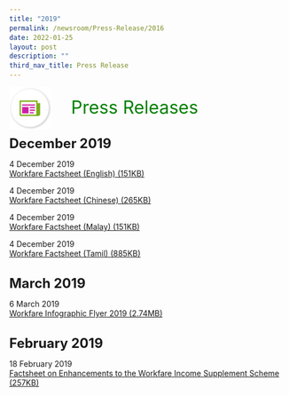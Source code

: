 ```yaml
---
title: "2019"
permalink: /newsroom/Press-Release/2016
date: 2022-01-25
layout: post
description: ""
third_nav_title: Press Release
---
```





<img align="left" src="/images/icons/ico_media_articles.png" class="PressReleaseIcon">
<br>
<font align="center" color="green" size="+3">&nbsp;&nbsp;&nbsp;&nbsp;Press Releases</font><br><br>

<font size="+2"><b>December 2019</b></font><br>

4 December 2019<br>
[Workfare Factsheet (English) (151KB)](/files/pdf-press-release/dec-2019/Workfare%20Factsheet-English.pdf)

4 December 2019<br>
[Workfare Factsheet (Chinese) (265KB)](/files/pdf-press-release/dec-2019/Workfare%20Factsheet-Chinese.pdf)

4 December 2019<br>
[Workfare Factsheet (Malay) (151KB)](/files/pdf-press-release/dec-2019/Workfare%20Factsheet-Malay.pdf)

4 December 2019 <br>
[Workfare Factsheet (Tamil) (885KB)](/files/pdf-press-release/dec-2019/Workfare%20Factsheet-Tamil.pdf)

<br><font size="+2"><b>March 2019</b></font><br>

6 March 2019<br>
[Workfare Infographic Flyer 2019 (2.74MB)](/files/pdf-press-release/mar-2019/Workfare%20Infographic%20Flyer%202019.pdf)

<br><font size="+2"><b>February 2019</b></font><br>

18 February 2019<br>
[Factsheet on Enhancements to the Workfare Income Supplement Scheme (257KB)](/files/pdf-press-release/feb-2019/PressRelease_Feb2019.pdf)

<style>
img.PressReleaseIcon {
  height: 15%;
  width: 15%;
}
</style>